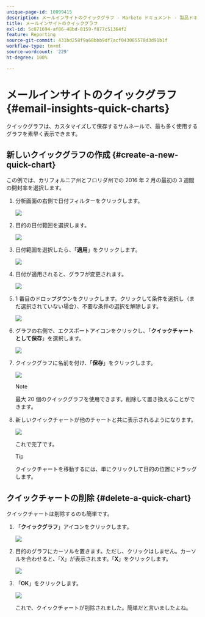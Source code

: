 ```yaml
---
unique-page-id: 10099415
description: メールインサイトのクイックグラフ - Marketo ドキュメント - 製品ドキュメント
title: メールインサイトのクイックグラフ
exl-id: 5c071694-af86-48bd-8159-f877c51364f2
feature: Reporting
source-git-commit: 431bd258f9a68bbb9df7acf043085578d3d91b1f
workflow-type: tm+mt
source-wordcount: '229'
ht-degree: 100%

---
```


# メールインサイトのクイックグラフ {#email-insights-quick-charts}

クイックグラフは、カスタマイズして保存するサムネールで、最も多く使用するグラフを素早く表示できます。

## 新しいクイックグラフの作成 {#create-a-new-quick-chart}

この例では、カリフォルニア州とフロリダ州での 2016 年 2 月の最初の 3 週間の開封率を選択します。

1. 分析画面の右側で日付フィルターをクリックします。

   ![](assets/one-1.png)

1. 目的の日付範囲を選択します。

   ![](assets/two-2.png)

1. 日付範囲を選択したら、「**適用**」をクリックします。

   ![](assets/three-2.png)

1. 日付が適用されると、グラフが変更されます。

   ![](assets/four.png)

1. 1 番目のドロップダウンをクリックします。クリックして条件を選択し（まだ選択されていない場合）、不要な条件の選択を解除します。

   ![](assets/5.png)

1. グラフの右側で、エクスポートアイコンをクリックし、「**クイックチャートとして保存**」を選択します。

   ![](assets/six.png)

1. クイックグラフに名前を付け、「**保存**」をクリックします。

   ![](assets/seven.png)

   >[!NOTE]
   >
   >最大 20 個のクイックグラフを使用できます。削除して置き換えることができます。

1. 新しいクイックチャートが他のチャートと共に表示されるようになります。

   ![](assets/8.png)

   これで完了です。

   >[!TIP]
   >
   >クイックチャートを移動するには、単にクリックして目的の位置にドラッグします。

## クイックチャートの削除 {#delete-a-quick-chart}

クイックチャートは削除するのも簡単です。

1. 「**クイックグラフ**」アイコンをクリックします。

   ![](assets/nine.png)

1. 目的のグラフにカーソルを置きます。ただし、クリックはしません。カーソルを合わせると、「X」が表示されます。「**X**」をクリックします。

   ![](assets/ten.png)

1. 「**OK**」をクリックします。

   ![](assets/eleven.png)

   これで、クイックチャートが削除されました。簡単だと言いましたよね。

